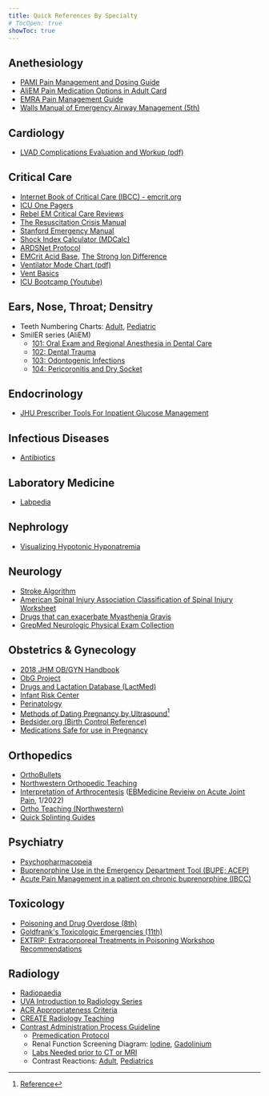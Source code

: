 ```yaml
---
title: Quick References By Specialty
# TocOpen: true
showToc: true
---
```


## Anethesiology

- [PAMI Pain Management and Dosing Guide](/pdfs/PAMI%20Pain%20Management%20Guide.pdf)
- [AliEM Pain Medication Options in Adult Card](/pdfs/Initial%20Pain%20Medication%20Options%20in%20Adults.pdf)
- [EMRA Pain Management Guide](https://www.emra.org/books/pain-management)
- [Walls Manual of Emergency Airway Management (5th)](http://proxy.library.jhu.edu/login?qurl=http%3A%2F%2Fovidsp.ovid.com%2Fovidweb.cgi%3FT%3DJS%26PAGE%3Dbooktext%26NEWS%3DN%26DF%3Dbookdb%26CSC%3DY%26AN%3D01996178%2F5th_Edition%26XPATH%3D%2FPG%280%29)

## Cardiology

- [LVAD Complications Evaluation and Workup (pdf)](/pdfs/LVAD%20Complications.pdf)

## Critical Care

- [Internet Book of Critical Care (IBCC) - emcrit.org](https://emcrit.org/ibcc/toc/)
- [ICU One Pagers](https://onepagericu.com/index)
- [Rebel EM Critical Care Reviews](https://rebelem.com/rebel-reviews/)
- [The Resuscitation Crisis Manual](/pdfs/The%20Resuscitation%20Crisis%20Manual%20(v1.01).pdf)
- [Stanford Emergency Manual](/pdfs/Stanford%20Emergency%20Manual.pdf)
- [Shock Index Calculator (MDCalc)](https://www.mdcalc.com/calc/1316/shock-index)
- [ARDSNet Protocol](/pdfs/ARDSnet%20Protocol.pdf)
- [EMCrit Acid Base](/pdfs/EMCrit%20Acid%20Based%20Sheet.pdf), [The Strong Ion Difference](https://litfl.com/strong-ion-difference/)
- [Ventilator Mode Chart (pdf)](/pdfs/Ventilator%20Mode%20Chart.pdf)
- [Vent Basics](https://ventbasics.com/)
- [ICU Bootcamp (Youtube)](https://www.youtube.com/playlist?list=PLRGsEja6ulHa7V962dgZs_Kifgc4KB5dG)

## Ears, Nose, Throat; Densitry

- Teeth Numbering Charts: [Adult](/img/tooth_numbering.jpg), [Pediatric](/img/pediatric_tooth_numbering.webp)
- SmilER series (AliEM)
  - [101: Oral Exam and Regional Anesthesia in Dental Care](https://www.aliem.com/smiler-101/)
  - [102: Dental Trauma](https://www.aliem.com/smiler-102/)
  - [103: Odontogenic Infections](https://www.aliem.com/smiler-103/)
  - [104: Pericoronitis and Dry Socket](https://www.aliem.com/smiler-104/)

## Endocrinology

- [JHU Prescriber Tools For Inpatient Glucose Management](https://livejohnshopkins.sharepoint.com/:b:/s/GlucoseSteeringCommittee/EQSCvNrJu8lFuVgkZB7tt00B3-nsloF0zOvgG8O2hu7eqQ?e=3g9YP9)

## Infectious Diseases

- [Antibiotics](/antibiotics)

## Laboratory Medicine

- [Labpedia](https://labpedia.net/)

## Nephrology

- [Visualizing Hypotonic Hyponatremia](/img/Visualizing%20Hypotonic%20Hyponatremia.jpg)

## Neurology

- [Stroke Algorithm](/img/Stroke%20Algorithm.jpg)
- [American Spinal Injury Association Classification of Spinal Injury Worksheet](/pdfs/American%20Spinal%20Injury%20Association%20Injury%20Worksheet.pdf)
- [Drugs that can exacerbate Myasthenia Gravis](/pdfs/papers/Drugs%20that%20Aggravate%20Myasthenia%20Gravis.pdf)
- [GrepMed Neurologic Physical Exam Collection](https://www.grepmed.com/?q=neurology+physicalexam)

## Obstetrics & Gynecology

- [2018 JHM OB/GYN Handbook](https://livejohnshopkins-my.sharepoint.com/:b:/r/personal/cpike2_jh_edu/Documents/Medicine/2%20Residency/Clinical%20Resources/OB%20Gyn/2018%20JHM%20OB%20GYN%20Handbook.pdf?csf=1&web=1&e=PzLlQn)
- [ObG Project](https://www.obgproject.com/)
- [Drugs and Lactation Database (LactMed)](https://www.ncbi.nlm.nih.gov/books/NBK501922/)
- [Infant Risk Center](https://www.infantrisk.com/infantrisk-center-resources)
- [Perinatology](https://www.perinatology.com/)
- [Methods of Dating Pregnancy by Ultrasound](/img/Redating%20Pregnancies%20Based%20on%20US.png)[^1]
- [Bedsider.org (Birth Control Reference)](https://www.bedsider.org/birth-control)
- [Medications Safe for use in Pregnancy](drugs/pregnancy)

## Orthopedics

- [OrthoBullets](https://www.orthobullets.com/login)
- [Northwestern Orthopedic Teaching](https://www.ortho-teaching.feinberg.northwestern.edu/)
- [Interpretation of Arthrocentesis](/img/Interpretation%20of%20Arthrocentesis.png) ([EBMedicine Revieiw on Acute Joint Pain](https://www.ebmedicine.net/topics/musculoskeletal/joint-pain), 1/2022)
- [Ortho Teaching (Northwestern)](https://www.ortho-teaching.feinberg.northwestern.edu/)
- [Quick Splinting Guides](/img/quick%20splinting%20guide.jpg)

## Psychiatry

- [Psychopharmacopeia](https://psychopharmacopeia.com/index.php/)
- [Buprenorphine Use in the Emergency Department Tool (BUPE; ACEP)](https://www.acep.org/patient-care/bupe/)
- [Acute Pain Management in a patient on chronic buprenorphine (IBCC)](https://emcrit.org/ibcc/buprenorphine/#acute_pain_management_in_a_patient_on_chronic_buprenorphine)

## Toxicology

- [Poisoning and Drug Overdose (8th)](http://proxy.library.jhu.edu/login?qurl=http%3A%2F%2Faccessmedicine.mhmedical.com%2Fbook.aspx%3Fbookid%3D3195)
- [Goldfrank's Toxicologic Emergencies (11th)](http://proxy.library.jhu.edu/login?qurl=https%3A%2F%2Faccessemergencymedicine.mhmedical.com%2Fbook.aspx%3FbookID%3D2569)
- [EXTRIP: Extracorporeal Treatments in Poisoning Workshop Recommendations](https://www.extrip-workgroup.org/recommendations)

## Radiology

- [Radiopaedia](https://radiopaedia.org/)
- [UVA Introduction to Radiology Series](https://introductiontoradiology.net/)
- [ACR Appropriateness Criteria](https://acsearch.acr.org/list)
- [CREATE Radiology Teaching](https://www.create-rad.com/)
- [Contrast Administration Process Guideline](https://hpo.johnshopkins.edu/d/vj325TVT)
  - [Premedication Protocol](https://hpo.johnshopkins.edu/d/8S21E4Ck)
  - Renal Function Screening Diagram: [Iodine](https://hpo.johnshopkins.edu/d/hHtJ5BYu), [Gadolinium](https://hpo.johnshopkins.edu/d/Z08jpiou)
  - [Labs Needed prior to CT or MRI](https://hpo.johnshopkins.edu/d/gtZppYSJ)
  - Contrast Reactions: [Adult](https://hpo.johnshopkins.edu/d/ByRT0kAZ), [Pediatrics](https://hpo.johnshopkins.edu/d/0WkGU7AZ)

[^1]: [Reference](https://www.acog.org/clinical/clinical-guidance/committee-opinion/articles/2017/05/methods-for-estimating-the-due-date)
